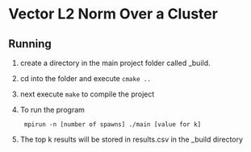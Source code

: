 Vector L2 Norm Over a Cluster
=============================


Running
-------

1. create a directory in the main project folder called _build.

2. cd into the folder and execute ` cmake .. `

3. next execute ` make ` to compile the project

4. To run the program

        mpirun -n [number of spawns] ./main [value for k]

5. The top k results will be stored in results.csv in the _build directory